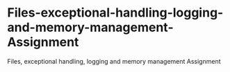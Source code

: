 # Files-exceptional-handling-logging-and-memory-management-Assignment
Files, exceptional handling, logging and memory management  Assignment
